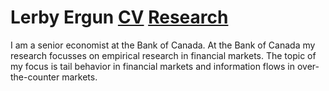 # Lerby Ergun [CV](https://github.com/Lerbyergun/Lerbyergun.github.io/blob/master/cv.md) [Research](https://github.com/Lerbyergun/Lerbyergun.github.io/blob/master/Research.md)

I am a senior economist at the Bank of Canada. At the Bank of Canada my research focusses on empirical research in financial markets. The topic of my focus is tail behavior in financial markets and information flows in over-the-counter markets.
